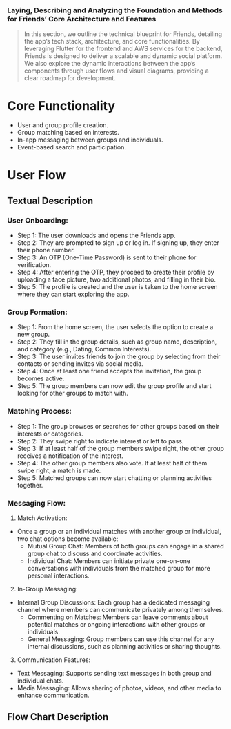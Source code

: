 ### Laying, Describing and Analyzing the Foundation and Methods for Friends’ Core Architecture and Features
> In this section, we outline the technical blueprint for Friends, detailing the app’s tech stack, architecture, and core functionalities. By leveraging Flutter for the frontend and AWS services for the backend, Friends is designed to deliver a scalable and dynamic social platform. We also explore the dynamic interactions between the app’s components through user flows and visual diagrams, providing a clear roadmap for development.

# Core Functionality

* User and group profile creation.
* Group matching based on interests.
* In-app messaging between groups and individuals.
* Event-based search and participation.

# User Flow

## Textual Description

### User Onboarding:

* Step 1: The user downloads and opens the Friends app.
* Step 2: They are prompted to sign up or log in. If signing up, they enter their phone number.
* Step 3: An OTP (One-Time Password) is sent to their phone for verification.
* Step 4: After entering the OTP, they proceed to create their profile by uploading a face picture, two additional photos, and filling in their bio.
* Step 5: The profile is created and the user is taken to the home screen where they can start exploring the app.

### Group Formation:

* Step 1: From the home screen, the user selects the option to create a new group.
* Step 2: They fill in the group details, such as group name, description, and category (e.g., Dating, Common Interests).
* Step 3: The user invites friends to join the group by selecting from their contacts or sending invites via social media.
* Step 4: Once at least one friend accepts the invitation, the group becomes active.
* Step 5: The group members can now edit the group profile and start looking for other groups to match with.

### Matching Process:

* Step 1: The group browses or searches for other groups based on their interests or categories.
* Step 2: They swipe right to indicate interest or left to pass.
* Step 3: If at least half of the group members swipe right, the other group receives a notification of the interest.
* Step 4: The other group members also vote. If at least half of them swipe right, a match is made.
* Step 5: Matched groups can now start chatting or planning activities together.

### Messaging Flow: 

1. Match Activation:
  * Once a group or an individual matches with another group or individual, two chat options become available:
    * Mutual Group Chat: Members of both groups can engage in a shared group chat to discuss and coordinate activities.
    * Individual Chat: Members can initiate private one-on-one conversations with individuals from the matched group for more personal interactions.
2. In-Group Messaging:
  * Internal Group Discussions: Each group has a dedicated messaging channel where members can communicate privately among themselves.
    * Commenting on Matches: Members can leave comments about potential matches or ongoing interactions with other groups or individuals.
    * General Messaging: Group members can use this channel for any internal discussions, such as planning activities or sharing thoughts.
3. Communication Features:
  * Text Messaging: Supports sending text messages in both group and individual chats.
  * Media Messaging: Allows sharing of photos, videos, and other media to enhance communication.


## Flow Chart Description

